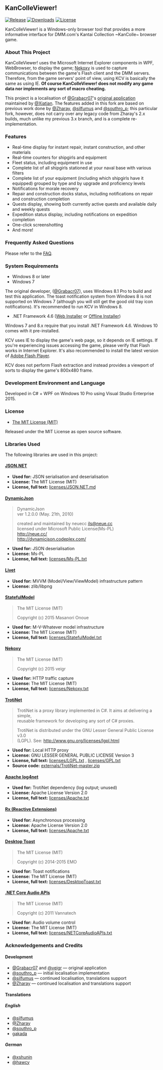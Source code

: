 ﻿KanColleViewer!
--

[![Release](https://img.shields.io/github/release/Madmanmayson/KanColleViewer.svg?style=flat-square)](https://github.com/Madmanmayson/KanColleViewer/releases/latest)
[![Downloads](https://img.shields.io/github/downloads/Madmanmayson/KanColleViewer/latest/total.svg?style=flat-square)](https://github.com/Madmanmayson/KanColleViewer/releases/latest)
[![License](https://img.shields.io/github/license/Madmanmayson/KanColleViewer.svg?style=flat-square)](https://github.com/Madmanmayson/KanColleViewer/blob/develop/LICENSE.txt)


KanColleViewer! is a Windows-only browser tool that provides a more informative interface for DMM.com's Kantai Collection ~KanColle~ browser game.

### About This Project

KanColleViewer! uses the Microsoft Internet Explorer components in WPF, WebBrowser, to display the game; [Nekoxy](https://github.com/veigr/Nekoxy) is used to capture communications between the game's Flash client and the DMM servers.
Therefore, from the game servers' point of view, using KCV is basically the same as using IE.
**Of course KanColleViewer! does not modify any game data nor implements any sort of macro cheating.**

This project is a localisation of [@Grabacr07](https://twitter.com/Grabacr07)'s [original application](http://grabacr.net/kancolleviewer) maintained by [@Xiatian](https://twitter.com/Xiatian). The features added in this fork are based on previous work done by [@Zharay](http://twitter.com/Zharay), [@silfumus](http://twitter.com/silfumus) and [@southro_p](https://twitter.com/southro_p); this particular fork, however, does not carry over any legacy code from Zharay's 2.x builds, much unlike my previous 3.x branch, and is a complete re-implementation.

### Features

* Real-time display for instant repair, instant construction, and other materials
* Real-time counters for shipgirls and equipment
* Fleet status, including equipment in use
* Complete list of all shipgirls stationed at your naval base with various filters
* Complete list of your equipment (including which shipgirls have it equipped) grouped by type and by upgrade and proficiency levels
* Notifications for morale recovery
* Repair and construction docks status, including notifications on repair and construction completion
* Quests display, showing both currently active quests and available daily and weekly quests
* Expedition status display, including notifications on expedition completion
* One-click screenshotting
* And more!

### Frequently Asked Questions
Please refer to the [FAQ](https://github.com/Yuubari/KanColleViewer/wiki/Frequently-Asked-Questions).

### System Requirements

* Windows 8 or later
* Windows 7

The original developer, ([@Grabacr07](https://twitter.com/Grabacr07)), uses Windows 8.1 Pro to build and test this application.
The toast notification system from Windows 8 is not supported on Windows 7 (although you will still get the good old tray icon notifications). It's recommended to run KCV in Windows 8.

* .NET Framework 4.6 ([Web Installer](https://www.microsoft.com/en-us/download/details.aspx?id=48130) or [Offline Installer](https://www.microsoft.com/en-us/download/details.aspx?id=48137))

Windows 7 and 8.x require that you install .NET Framework 4.6.
Windows 10 comes with it pre-installed.

KCV uses IE to display the game's web page, so it depends on IE settings. If you're experiencing issues accessing the game, please verify that Flash works in Internet Explorer. It's also recommended to install the latest version of [Adobe Flash Player](https://get.adobe.com/flashplayer/).

KCV does not perform Flash extraction and instead provides a viewport of sorts to display the game's 800x480 frame.



### Development Environment and Language

Developed in C# + WPF on Windows 10 Pro using Visual Studio Enterprise 2015.

### License

* [The MIT License (MIT)](LICENSE.txt)

Released under the MIT License as open source software.

### Libraries Used

The following libraries are used in this project:

#### [JSON.NET](http://www.newtonsoft.com/json)

* **Used for:** JSON serialisation and deserialisation
* **License:** The MIT License (MIT)
* **License, full text:** [licenses/JSON.NET.md](licenses/JSON.NET.md)

#### [DynamicJson](http://dynamicjson.codeplex.com/)

> DynamicJson  
> ver 1.2.0.0 (May. 21th, 2010)
>
> created and maintained by neuecc <ils@neue.cc>  
> licensed under Microsoft Public License(Ms-PL)  
> http://neue.cc/  
> http://dynamicjson.codeplex.com/

* **Used for:** JSON deserialisation
* **License:** Ms-PL
* **License, full text:** [licenses/Ms-PL.txt](licenses/Ms-PL.txt)

#### [Livet](http://ugaya40.hateblo.jp/entry/Livet)

* **Used for:** MVVM (Model/View/ViewModel) infrastructure pattern
* **License:** zlib/libpng

#### [StatefulModel](http://ugaya40.hateblo.jp/entry/StatefulModel)

> The MIT License (MIT)
>
> Copyright (c) 2015 Masanori Onoue

* **Used for:** M-V-Whatever model infrastructure
* **License:** The MIT License (MIT)
* **License, full text:** [licenses/StatefulModel.txt](licenses/StatefulModel.txt)

#### [Nekoxy](https://github.com/veigr/Nekoxy)

> The MIT License (MIT)
>
> Copyright (c) 2015 veigr

* **Used for:** HTTP traffic capture
* **License:** The MIT License (MIT)
* **License, full text:** [licenses/Nekoxy.txt](licenses/Nekoxy.txt)

#### [TrotiNet](https://github.com/krys-g/TrotiNet)

> TrotiNet is a proxy library implemented in C#. It aims at delivering a simple,  
> reusable framework for developing any sort of C# proxies.
>
> TrotiNet is distributed under the GNU Lesser General Public License v3.0  
> (LGPL). See: http://www.gnu.org/licenses/lgpl.html

* **Used for:** Local HTTP proxy
* **License:** GNU LESSER GENERAL PUBLIC LICENSE Version 3
* **License, full text:** [licenses/LGPL.txt](licenses/LGPL.txt) , [licenses/GPL.txt](licenses/GPL.txt)
* **Source code:** [externals/TrotiNet-master.zip](externals/TrotiNet-master.zip)

#### [Apache log4net](https://logging.apache.org/log4net/)

* **Used for:** TrotiNet dependency (log output; unused)
* **License:** Apache License Version 2.0
* **License, full text:** [licenses/Apache.txt](licenses/Apache.txt)

#### [Rx (Reactive Extensions)](https://rx.codeplex.com/)

* **Used for:** Asynchronous processing
* **License:** Apache License Version 2.0
* **License, full text:** [licenses/Apache.txt](licenses/Apache.txt)

#### [Desktop Toast](https://github.com/emoacht/DesktopToast)

> The MIT License (MIT)
>
> Copyright (c) 2014-2015 EMO

* **Used for:** Toast notifications
* **License:** The MIT License (MIT)
* **License, full text:** [licenses/DesktopToast.txt](licenses/DesktopToast.txt)

#### [.NET Core Audio APIs](https://netcoreaudio.codeplex.com/)

> The MIT License (MIT)
>
> Copyright (c) 2011 Vannatech

* **Used for:** Audio volume control
* **License:** The MIT License (MIT)
* **License, full text:** [licenses/NETCoreAudioAPIs.txt](licenses/NETCoreAudioAPIs.txt)

### Acknowledgements and Credits

#### Development
* [@Grabacr07](https://twitter.com/Grabacr07) and [@veigr](https://twitter.com/veigr) — original application
* [@southro_p](https://twitter.com/southro_p) — initial localisation implementation
* [@silfumus](http://twitter.com/silfumus) — continued localisation, translations support
* [@Zharay](http://twitter.com/Zharay) — continued localisation and translations support

#### Translations

##### English
* [@silfumus](http://twitter.com/silfumus)
* [@Zharay](http://twitter.com/Zharay)
* [@southro_p](https://twitter.com/southro_p)
* [gakada](https://github.com/gakada/)

##### German
* [@xshunin](https://twitter.com/xshunin)
* [@hawcy](https://twitter.com/halcy)
